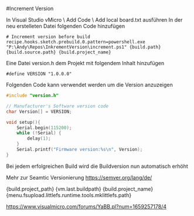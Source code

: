 #Increment Version

In Visual Studio  vMicro \ Add Code \ Add local board.txt ausführen
In der neu erstelleten Datei folgenden Code hinzufügen
```
# Increment version before build
recipe.hooks.sketch.prebuild.0.pattern=powershell.exe "P:\Andy\Repos\InkrementVersion\increment.ps1" {build.path} {build.source.path} {build.project_name}
```

Eine Datei version.h dem Projekt mit folgendem Inhalt hinzufügen
```
#define VERSION "1.0.0.0"
```

Folgenden Code kann verwendet werden um die Version anzuzeigen
```c++
#include "version.h"

// Manufacturer's Software version code
char Version[] = VERSION;

void setup(){
    Serial.begin(115200);
    while (!Serial) {
        delay(1);
    }
    Serial.printf("Firmware version:%s\n", Version);
}
```
Bei jedem erfolgreichen Build wird die Buildversion nun automatisch erhöht

Mehr zur Seamtic Versionierung
https://semver.org/lang/de/


{build.project_path}
{vm.last.buildpath}
{build.project_name}
{menu.fsupload.littlefs.runtime.tools.mklittlefs.path}


https://www.visualmicro.com/forums/YaBB.pl?num=1659257178/4
